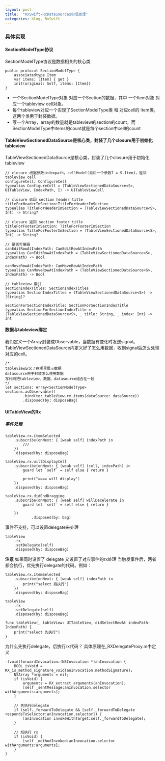 ```yaml
---
layout: post
title:  "RxSwift-RxDataSources实现原理"
categories: blog, RxSwift
---
```


### 具体实现

#### SectionModelType协议

SectionModelType协议是数据相关的核心类

	public protocol SectionModelType {
	    associatedtype Item
	    var items: [Item] { get }
	    init(original: Self, items: [Item])
	}

- 一个SectionModelType对象 对应一个Section的数据，其中 一个Item对象 对应一个tableview cell对象。
- 每个tableview对应一个实现了SectionModelType类 和 对应cell的 Item类，这两个类用于封装数据。
- 写一个Array<SectionModelType>，array的数量就是tableview的section的count，而 SectionModelType中items的count就是每个section中cell的count



#### TableViewSectionedDataSource是核心类，封装了几个closure用于初始化tableview

TableViewSectionedDataSource是核心类，封装了几个closure用于初始化tableview

	// closure 根据参数indexpath，cellModel(最后一个参数I = S.Item)，返回tableview cell
	configureCell: ConfigureCell
	typealias ConfigureCell = (TableViewSectionedDataSource<S>, UITableView, IndexPath, I) -> UITableViewCell

	// closure 返回 section header title
	titleForHeaderInSection:TitleForHeaderInSection
	typealias TitleForHeaderInSection = (TableViewSectionedDataSource<S>, Int) -> String?

	// closure 返回 section footer title
	titleForFooterInSection: TitleForFooterInSection
	typealias TitleForFooterInSection = (TableViewSectionedDataSource<S>, Int) -> String?

	// 是否可编辑
	canEditRowAtIndexPath: CanEditRowAtIndexPath
	typealias CanEditRowAtIndexPath = (TableViewSectionedDataSource<S>, IndexPath) -> Bool

	canMoveRowAtIndexPath: CanMoveRowAtIndexPath
	typealias CanMoveRowAtIndexPath = (TableViewSectionedDataSource<S>, IndexPath) -> Bool

	// tableview 索引
	sectionIndexTitles: SectionIndexTitles
	typealias SectionIndexTitles = (TableViewSectionedDataSource<S>) -> [String]?

	sectionForSectionIndexTitle: SectionForSectionIndexTitle
	typealias SectionForSectionIndexTitle = (TableViewSectionedDataSource<S>, _ title: String, _ index: Int) -> Int


#### 数据与tableview绑定

我们定义一个Array<SectionModelType>封装成Observable，当数据有变化时发送signal。TableViewSectionedDataSource内定义好了怎么用数据，收到signal后怎么处理对应的cell。

	/* 
	tableview定义了在哪里展示数据
	datasource用于封装怎么使用数据
	写代码把tableview、数据、datasource组合在一起
	*/
	let sections: Array<SectionModelType>
	sections.asObservable()
            .bind(to: tableView.rx.items(dataSource: dataSource))
            .disposed(by: disposeBag)
			

#### UITableView的Rx
	

##### 事件处理
	
    tableView.rx.itemSelected
        .subscribe(onNext: { [weak self] indexPath in
            ///
        })
        .disposed(by: disposeBag)
    
    tableView.rx.willDisplayCell
        .subscribe(onNext: { [weak self] (cell, indexPath) in
            guard let `self` = self else { return }
            
            print("==== will display")
        })
        .disposed(by: disposeBag)

    tableView.rx.didEndDragging
        .subscribe(onNext: { [weak self] willDecelerate in
            guard let `self` = self else { return }
            
        })
                .disposed(by: bag)

 事件不支持，可以设置delegate来处理

    tableView
        .rx
        .setDelegate(self)
        .disposed(by: disposeBag)

**注意** 如果同时设置了 delegate 又设置了对应事件的rx处理 当触发事件后，两者都会执行，优先执行delegate的代码。例如：
	
    tableView.rx.itemSelected
        .subscribe(onNext: { [weak self] indexPath in
            print("select 后执行")
        })
        .disposed(by: disposeBag)
    
    tableView
        .rx
        .setDelegate(self)
        .disposed(by: disposeBag)

    func tableView(_ tableView: UITableView, didSelectRowAt indexPath: IndexPath) {
        print("select 先执行")
    }

为什么先执行delegate，后执行rx代码？ 具体原理在_RXDelegateProxy.m中定义
		
	-(void)forwardInvocation:(NSInvocation *)anInvocation {
	    BOOL isVoid = RX_is_method_signature_void(anInvocation.methodSignature);
	    NSArray *arguments = nil;
	    if (isVoid) {
	        arguments = RX_extract_arguments(anInvocation);
	        [self _sentMessage:anInvocation.selector withArguments:arguments];
	    }
	    
	    // 先执行delegate
	    if (self._forwardToDelegate && [self._forwardToDelegate respondsToSelector:anInvocation.selector]) {
	        [anInvocation invokeWithTarget:self._forwardToDelegate];
	    }

	    // 后执行 rx
	    if (isVoid) {
	        [self _methodInvoked:anInvocation.selector withArguments:arguments];
	    }
	}



